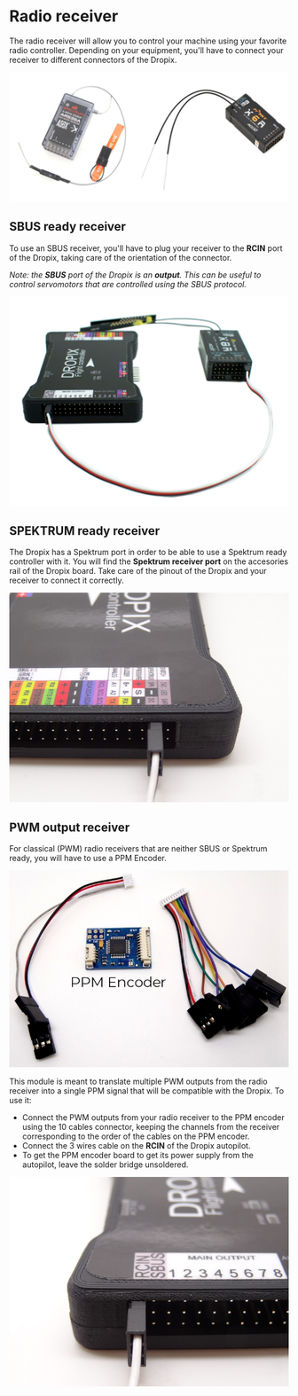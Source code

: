 # Radio receiver

The radio receiver will allow you to control your machine using your favorite radio controller. Depending on your equipment, you'll have to connect your receiver to different connectors of the Dropix.

![](../.gitbook/assets/receivers.jpg)

## SBUS ready receiver

To use an SBUS receiver, you'll have to plug your receiver to the **RCIN** port of the Dropix, taking care of the orientation of the connector.

_Note: the **SBUS** port of the Dropix is an **output**. This can be useful to control servomotors that are controlled using the SBUS protocol._

![](../.gitbook/assets/dropix-radio-receiver.png)

## SPEKTRUM ready receiver

The Dropix has a Spektrum port in order to be able to use a Spektrum ready controller with it. You will find the **Spektrum receiver port** on the accesories rail of the Dropix board. Take care of the pinout of the Dropix and your receiver to connect it correctly.

![](../.gitbook/assets/spek.jpg)

## PWM output receiver

For classical \(PWM\) radio receivers that are neither SBUS or Spektrum ready, you will have to use a PPM Encoder. 

![](../.gitbook/assets/ppmencoder.jpg)

This module is meant to translate multiple PWM outputs from the radio receiver into a single PPM signal that will be compatible with the Dropix. To use it:

* Connect the PWM outputs from your radio receiver to the PPM encoder using the 10 cables connector, keeping the channels from the receiver corresponding to the order of the cables on the PPM encoder. 
* Connect the 3 wires cable on the **RCIN** of the Dropix autopilot.
* To get the PPM encoder board to get its power supply from the autopilot, leave the solder bridge unsoldered.

![](../.gitbook/assets/ppm.jpg)

